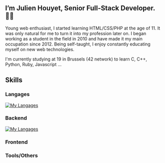 ## I’m Julien Houyet, Senior Full-Stack Developer. 🥷🏻

Young web enthusiast, I started learning HTML/CSS/PHP at the age of 11. It was only natural for me to turn it into my profession later on. I began working as a student in the field in 2010 and have made it my main occupation since 2012. Being self-taught, I enjoy constantly educating myself on new web technologies. 

I'm currently studying at 19 in Brussels (42 network) to learn C, C++, Python, Ruby, Javascript ...

## Skills

### Langages

[![My Langages](https://skillicons.dev/icons?i=bash,c,php,javascript)](https://skillicons.dev)

### Backend

[![My Langages](https://skillicons.dev/icons?i=symfony,mysql,docker)](https://skillicons.dev)

### Frontend

### Tools/Others

<!--
**julienhouyet/julienhouyet** is a ✨ _special_ ✨ repository because its `README.md` (this file) appears on your GitHub profile.

Here are some ideas to get you started:

- 🔭 I’m currently working on ...
- 🌱 I’m currently learning ...
- 👯 I’m looking to collaborate on ...
- 🤔 I’m looking for help with ...
- 💬 Ask me about ...
- 📫 How to reach me: ...
- 😄 Pronouns: ...
- ⚡ Fun fact: ...
-->
